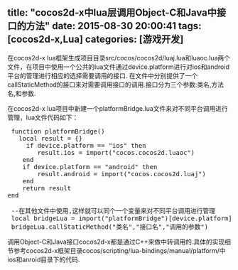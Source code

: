 title: "cocos2d-x中lua层调用Object-C和Java中接口的方法"
date: 2015-08-30 20:00:41
tags: [cocos2d-x,Lua]
categories: [游戏开发]
---

在cocos2d-x lua框架生成项目目录src/cocos/cocos2d/luaj.lua和luaoc.lua两个文件，在项目中使用一个公共的lua文件通过device.platform进行对ios和android平台的管理进行相应的选择需要调用的接口.
在文件中分别提供了一个callStaticMethod的接口来对需要调用接口的调用.接口分为三个参数:类名,方法名,和参数.

在cocos2d-x lua项目中新建一个platformBridge.lua文件来对不同平台调用进行管理，lua文件代码如下：
<!-- more -->
<pre>
 function platformBridge()
   local result = {}
     if device.platform == "ios" then
        result.ios = import("cocos.cocos2d.luaoc")
	end
	if device.platform == "android" then
	    result.android = import("cocos.cocos2d.luaj")
	end
	return result
end

 --在其他文件中使用,这样就可以同个一个变量来对不同平台调用进行管理
 local bridgeLua = import("platformBridge")[device.platform]
 bridgeLua.callStaticMethod("类名","接口名","调用的参数")
</pre>

调用Object-C和Java接口cocos2d-x都是通过C++来做中转调用的.具体的实现细节参考cocos2d-x框架目录cocos/scripting/lua-bindings/manual/platform/中ios和anroid目录下的代码.

